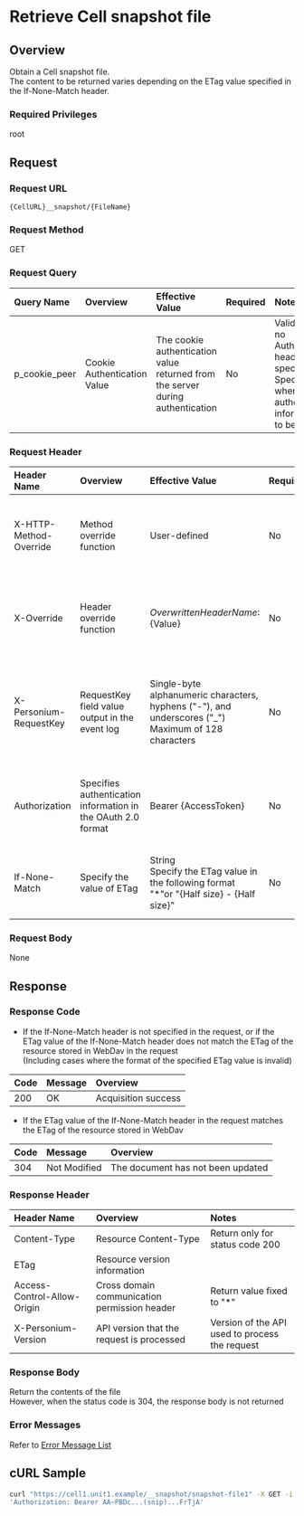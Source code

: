 # Retrieve Cell snapshot file

## Overview

Obtain a Cell snapshot file.<br>The content to be returned varies depending on the ETag value specified in the If-None-Match header.

### Required Privileges

root


## Request

### Request URL

```
{CellURL}__snapshot/{FileName}
```

### Request Method

GET

### Request Query

|Query Name|Overview|Effective Value|Required|Notes|
|:--|:--|:--|:--|:--|
|p_cookie_peer|Cookie Authentication Value|The cookie authentication value returned from the server during authentication|No|Valid only if no Authorization header specified<br>Specify this when cookie authentication information is to be used|

### Request Header

|Header Name|Overview|Effective Value|Required|Notes|
|:--|:--|:--|:--|:--|
|X-HTTP-Method-Override|Method override function|User-defined|No|When this value is specified at the time of request in the POST method, the specified value is used as a method.|
|X-Override|Header override function|${OverwrittenHeaderName}:${Value}|No|Overwrite normal HTTP header value. To overwrite multiple headers, specify multiple X-Override headers.|
|X-Personium-RequestKey|RequestKey field value output in the event log|Single-byte alphanumeric characters, hyphens ("-"), and underscores ("_")<br>Maximum of 128 characters|No|When not specified, default value given with ${4 digits}_${22 digits} Base64url characters format representing an UUID for each request|
|Authorization|Specifies authentication information in the OAuth 2.0 format|Bearer {AccessToken}|No|* Authentication tokens are the tokens acquired using the Authentication Token Acquisition API|
|If-None-Match|Specify the value of ETag|String<br>Specify the ETag value in the following format<br>"*"or "{Half size} - {Half size}"|No|Example) When specifying ETag value "1-1372742704414"<br>"1-1372742704414"|

### Request Body

None


## Response

### Response Code

* If the If-None-Match header is not specified in the request, or if the ETag value of the If-None-Match header does not match the ETag of the resource stored in WebDav in the request<br>(Including cases where the format of the specified ETag value is invalid)

|Code|Message|Overview|
|:--|:--|:--|
|200|OK|Acquisition success|

* If the ETag value of the If-None-Match header in the request matches the ETag of the resource stored in WebDav

|Code|Message|Overview|
|:--|:--|:--|
|304|Not Modified|The document has not been updated|

### Response Header

|Header Name|Overview|Notes|
|:--|:--|:--|
|Content-Type|Resource Content-Type|Return only for status code 200|
|ETag|Resource version information||
|Access-Control-Allow-Origin|Cross domain communication permission header|Return value fixed to "*"|
|X-Personium-Version|API version that the request is processed|Version of the API used to process the request|

### Response Body

Return the contents of the file  
However, when the status code is 304, the response body is not returned

### Error Messages

Refer to [Error Message List](004_Error_Messages.md)


## cURL Sample

```sh
curl "https://cell1.unit1.example/__snapshot/snapshot-file1" -X GET -i -H \
'Authorization: Bearer AA~PBDc...(snip)...FrTjA'
```

